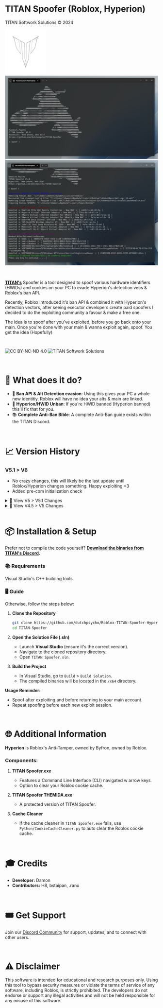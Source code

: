 # TITAN Spoofer (Roblox, Hyperion)

TITAN Softwork Solutions © 2024

![TITAN Spoofer](./Images/TITAN%20(Custom).png)
![TITAN Spoofer](./Images/STRIKEA.png)
![TITAN Spoofer](./Images/POST.png)

<br>

**[TITAN's](https://discord.gg/yUWyvT9JyP)** Spoofer is a tool designed to spoof various hardware identifiers (HWIDs) and cookies on your PC to evade Hyperion's detection vecs & Roblox's ban API.

Recently, Roblox introduced it's ban API & combined it with Hyperion's detection vectors, after seeing executor developers create paid spoofers I decided to do the exploiting community a favour & make a free one.

The idea is to spoof after you've exploited, before you go back onto your main. Once you're done with your main & wanna exploit again, spoof. You get the idea (Hopefully)

<br>

![CC BY-NC-ND 4.0](https://img.shields.io/badge/License-CC%20BY--NC--ND%204.0-lightgrey?style=for-the-badge)
![TITAN Softwork Solutions](https://img.shields.io/badge/TITAN_Softwork_Solutions-Discord-blue?style=for-the-badge&logo=discord)

<br>

# 🔭  What does it do?

- 👥 **Ban API & Alt Detection evasion**: Using this gives your PC a whole new identitiy, Roblox will have no idea your alts & main are linked.
- 🔐 **Hyperion/HWID Unban**: If you're HWID banned (Hyperion banned) this'll fix that for you.
- 📚 **Complete Anti-Ban Bible**: A complete Anti-Ban guide exists within the TITAN Discord.

<br>

# 📈 Version History

### V5.1 > V6

- No crazy changes, this will likely be the last update until Roblox/Hyperion changes something. Happy exploiting <3
- Added pre-com initialization check

<details>
  <summary>🔽 View V5 > V5.1 Changes</summary>

- Removed fingerprint spoofing to resolve conflicts with PC executors' key systems.

</details>

<details>
  <summary>🔽 View V4.5 > V5 Changes</summary>

- Added fingerprint spoofing using the same method as Synapse X.
- Implemented spoofing for CPUID, PC HWID, PDS, SID, HDD, CPU, and more.
- Introduced string encryption for enhanced security.
- Added a self-elevation technique for smoother operations.
- Reorganized project structure for better maintainability.

</details>

<br>

# 📦 Installation & Setup

Prefer not to compile the code yourself? **[Download the binaries from TITAN's Discord](https://discord.gg/yUWyvT9JyP).**

### 📚 Requirements

Visual Studio's C++ building tools

### 🖥️ Guide

Otherwise, follow the steps below:

1. **Clone the Repository**

    ```sh
    git clone https://github.com/dutchpsycho/Roblox-TITAN-Spoofer-Hyperion.git
    cd TITAN-Spoofer
    ```

2. **Open the Solution File (.sln)**

    - Launch **Visual Studio** (ensure it's the correct version).
    - Navigate to the cloned repository directory.
    - Open `TITAN Spoofer.sln`.

3. **Build the Project**

    - In Visual Studio, go to `Build` > `Build Solution`.
    - The compiled binaries will be located in the `/x64` directory.

**Usage Reminder:**
- Spoof after exploiting and before returning to your main account.
- Repeat spoofing before each new exploit session.

<br>

# 🌐 Additional Information

**Hyperion** is Roblox's Anti-Tamper, owned by Byfron, owned by Roblox.

### Components:

1. **TITAN Spoofer.exe**
   - Features a Command Line Interface (CLI) navigated w arrow keys.
   - Option to clear your Roblox cookie cache.

2. **TITAN Spoofer THEMIDA.exe**
   - A protected version of TITAN Spoofer.

3. **Cache Cleaner**
   - If the cache cleaner in `TITAN Spoofer.exe` fails, use `Python/CookieCacheCleaner.py` to auto clear the Roblox cookie cache.

<br>

# 🎓 Credits

- **Developer:** Damon
- **Contributors:** H8, bstaipan, .ranu

<br>

# 🎟️ Get Support

Join our [Discord Community](https://discord.gg/yUWyvT9JyP) for support, updates, and to connect with other users.

<br>

# ⚠️ Disclaimer

This software is intended for educational and research purposes only. Using this tool to bypass security measures or violate the terms of service of any software, including Roblox, is strictly prohibited. The developers do not endorse or support any illegal activities and will not be held responsible for any misuse of this software.
